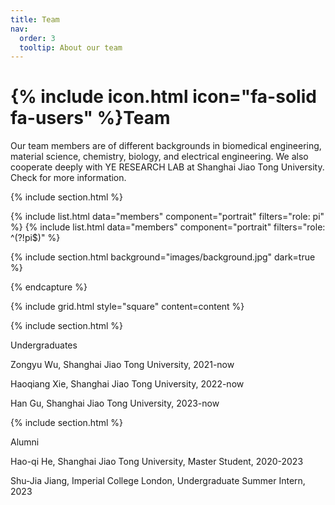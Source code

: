 ```yaml
---
title: Team
nav:
  order: 3
  tooltip: About our team
---
```


# {% include icon.html icon="fa-solid fa-users" %}Team

Our team members are of different backgrounds in biomedical engineering, material science, chemistry, biology, and electrical engineering.
We also cooperate deeply with YE RESEARCH LAB at Shanghai Jiao Tong University. Check for more information.

{% include section.html %}

{% include list.html data="members" component="portrait" filters="role: pi" %}
{% include list.html data="members" component="portrait" filters="role: ^(?!pi$)" %}

{% include section.html background="images/background.jpg" dark=true %}

{% endcapture %}

{% include grid.html style="square" content=content %}

{% include section.html %}

Undergraduates

Zongyu Wu, Shanghai Jiao Tong University, 2021-now

Haoqiang Xie, Shanghai Jiao Tong University, 2022-now

Han Gu, Shanghai Jiao Tong University, 2023-now

{% include section.html %}

Alumni

Hao-qi He, Shanghai Jiao Tong University, Master Student, 2020-2023

Shu-Jia Jiang, Imperial College London, Undergraduate Summer Intern, 2023
